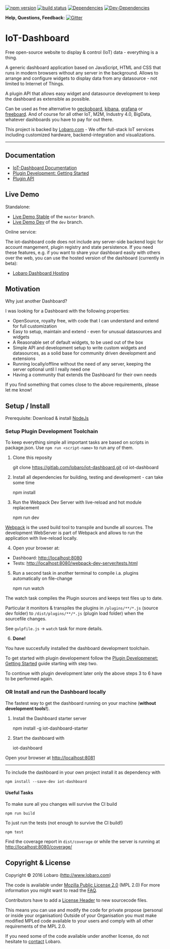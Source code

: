 [![npm version](https://badge.fury.io/js/iot-dashboard.svg)](https://badge.fury.io/js/iot-dashboard) [![build status](https://gitlab.com/lobaro/iot-dashboard/badges/master/build.svg)](https://gitlab.com/lobaro/iot-dashboard/commits/master) [![Dependencies](https://david-dm.org/niondir/iot-dashboard.svg)](https://david-dm.org/niondir/iot-dashboard) [![Dev-Dependencies](https://david-dm.org/niondir/iot-dashboard/dev-status.svg)](https://david-dm.org/niondir/iot-dashboard#info=devDependencies)


**Help, Questions, Feedback:**  [![Gitter](https://badges.gitter.im/iot-dashboard/Lobby.svg)](https://gitter.im/iot-dashboard/Lobby?utm_source=badge&utm_medium=badge&utm_campaign=pr-badge&utm_content=body_badge)

# IoT-Dashboard
Free open-source website to display & control (IoT) data - everything is a thing. 

A generic dashboard application based on JavaScript, HTML and CSS that runs in modern browsers without any server in the background. 
Allows to arrange and configure widgets to display data from any datasource - not limited to Internet of Things.

A plugin API that allows easy widget and datasource development to keep the dashboard as extensible as possible.

Can be used as free alternative to [geckoboard](https://www.geckoboard.com), [kibana](https://www.elastic.co/products/kibana), [grafana](http://grafana.org/) or [freeboard](https://freeboard.io/).
And of course for all other IoT, M2M, Industry 4.0, BigData, whatever dashboards you have to pay for out there.

This project is backed by [Lobaro.com](http://www.lobaro.com) - We offer full-stack IoT services including customized hardware, backend-integration and visualizations.

---
## Documentation ##
* [IoT-Dashboard Documentation](https://gitlab.com/lobaro/iot-dashboard/wikis/home)
* [Plugin Development: Getting Started](https://gitlab.com/lobaro/iot-dashboard/wikis/pluginDevGettingStarted.md)
* [Plugin API](https://gitlab.com/lobaro/iot-dashboard/wikis/pluginDevelopment.md)

## Live Demo ##

Standalone:

* [Live Demo Stable](http://demo.iot-dashboard.org/) of the `master` branch.
* [Live Demo Dev](http://demo.iot-dashboard.org/branch/dev/) of the `dev` branch.

Online service:

The iot-dashboard code does not include any server-side backend logic for account mangement, plugin registry and state persistence. If you need these features,
e.g. if you want to share your dashboard easily with others over the web, you can use the hosted version of the dashboard (currently in beta):

* [Lobaro Dashboard Hosting](https://dashboard.lobaro.com/)

## Motivation ##
Why just another Dashboard?

I was looking for a Dashboard with the following properties:

- OpenSource, royalty free, with code that I can understand and extend for full customization
- Easy to setup, maintain and extend - even for unusual datasources and widgets
- A Reasonable set of default widgets, to be used out of the box
- Simple API and development setup to write custom widgets and datasources, as a solid base for community driven development and extensions
- Running locally/offline without the need of any server, keeping the server optional until I really need one
- Having a community that extends the Dashboard for their own needs

If you find something that comes close to the above requirements, please let me know!

## Setup / Install ##

Prerequisite: Download & install [NodeJs](https://nodejs.org)

### Setup Plugin Development Toolchain ###

To keep everything simple all important tasks are based on scripts in package.json. Use `npm run <script-name>` to run any of them.

1) Clone this reposity 

    git clone https://gitlab.com/lobaro/iot-dashboard.git
    cd iot-dashboard

2) Install all dependencies for building, testing and development - can take some time

    npm install

3) Run the Webpack Dev Server with live-reload and hot module replacement

    npm run dev

 [Webpack](https://webpack.github.io/) is the used build tool to transpile and bundle all sources. The development WebServer is part of Webpack and allows to run the application with live-reload locally.

4) Open your browser at: 

* Dashboard: [http://localhost:8080](http://localhost:8080) 
* Tests: [http://localhost:8080/webpack-dev-server/tests.html](http://localhost:8080/webpack-dev-server/tests.html)

5) Run a second task in another terminal to compile i.a. plugins automatically on file-change

    npm run watch

The watch task compiles the Plugin sources and keeps test files up to date. 

Particular it monitors & transpiles the plugins in `/plugins/**/*.js` (source dev folder) to `/dist/plugins/**/*.js` (plugin load folder) when the sourcefile changes.

See `gulpfile.js` -> `watch` task for more details.

6) **Done!**

You have succesfully installed the dashboard development toolchain. 

To get started with plugin developement follow the [Plugin Developmenet: Getting Started](https://gitlab.com/lobaro/iot-dashboard/wikis/pluginDevGettingStarted.md) guide 
starting with step two.

To continue with plugin development later only the above steps 3 to 6 have to be performed again.


### OR Install and run the Dashboard locally  ###

The fastest way to get the dashboard running on your machine (**without development tools!**).

1) Install the Dashboard starter server

    npm install -g iot-dashboard-starter

2) Start the dashboard with

    iot-dashboard

Open your browser at [http://localhost:8081](http://localhost:8081)

---

To include the dashboard in your own project install it as dependency with

    npm install --save-dev iot-dashboard

#### Useful Tasks

To make sure all you changes will survive the CI build

    npm run build

To just run the tests (not enough to survive the CI build!)

    npm test

Find the coverage report in `dist/coverage` or while the server is running at [http://localhost:8080/coverage/](http://localhost:8080/coverage/)

## Copyright & License ##
Copyright © 2016 Lobaro (http://www.lobaro.com)

The code is available under [Mozilla Public License 2.0](https://www.mozilla.org/en-US/MPL/) (MPL 2.0)
For more information you might want to read the [FAQ](https://www.mozilla.org/en-US/MPL/2.0/FAQ/).

Contributors have to add a [License Header](https://www.mozilla.org/en-US/MPL/headers/) to new sourcecode files.

This means you can use and modify the code for private propose (personal or inside your organisation)
Outside of your Organisation you must make modified MPLed code available to your users and comply with all other requirements of the MPL 2.0.

If you need some of the code available under another license, do not hesitate to [contact](http://www.lobaro.com/contact/) Lobaro.
